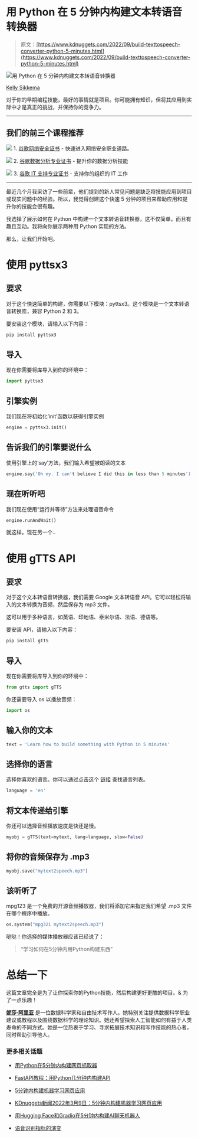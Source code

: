 # 用 Python 在 5 分钟内构建文本转语音转换器

> 原文：[https://www.kdnuggets.com/2022/09/build-texttospeech-converter-python-5-minutes.html](https://www.kdnuggets.com/2022/09/build-texttospeech-converter-python-5-minutes.html)

![用 Python 在 5 分钟内构建文本转语音转换器](../Images/8d2b2f12265d4ab25a88fb1752e01b5f.png)

[Kelly Sikkema](https://unsplash.com/@kellysikkema)

对于你的早期编程技能，最好的事情就是项目。你可能拥有知识，但将其应用到实际中才是真正的挑战，并保持你的竞争力。

* * *

## 我们的前三个课程推荐

![](../Images/0244c01ba9267c002ef39d4907e0b8fb.png) 1\. [谷歌网络安全证书](https://www.kdnuggets.com/google-cybersecurity) - 快速进入网络安全职业道路。

![](../Images/e225c49c3c91745821c8c0368bf04711.png) 2\. [谷歌数据分析专业证书](https://www.kdnuggets.com/google-data-analytics) - 提升你的数据分析技能

![](../Images/0244c01ba9267c002ef39d4907e0b8fb.png) 3\. [谷歌 IT 支持专业证书](https://www.kdnuggets.com/google-itsupport) - 支持你的组织的 IT 工作

* * *

最近几个月我采访了一些前辈，他们提到的新人常见问题是缺乏将技能应用到项目或现实问题中的经验。所以，我觉得创建这个快速 5 分钟的项目来帮助应用和提升你的技能会很有趣。

我选择了展示如何在 Python 中构建一个文本转语音转换器，这不仅简单，而且有趣且互动。我将向你展示两种用 Python 实现的方法。

那么，让我们开始吧。

# 使用 pyttsx3

## 要求

对于这个快速简单的构建，你需要以下模块：pyttsx3。这个模块是一个文本转语音转换库，兼容 Python 2 和 3。

要安装这个模块，请输入以下内容：

```py
pip install pyttsx3
```

## 导入

现在你需要将库导入到你的环境中：

```py
import pyttsx3
```

## 引擎实例

我们现在将初始化‘init’函数以获得引擎实例

```py
engine = pyttsx3.init()
```

## 告诉我们的引擎要说什么

使用引擎上的‘say’方法，我们输入希望被朗读的文本

```py
engine.say('Oh my. I can't believe I did this in less than 5 minutes')
```

## 现在听听吧

我们现在使用“运行并等待”方法来处理语音命令

```py
engine.runAndWait()
```

就这样。现在另一个..

# 使用 gTTS API

## 要求

对于这个文本转语音转换器，我们需要 Google 文本转语音 API。它可以轻松将输入的文本转换为音频，然后保存为 mp3 文件。

这可以用于多种语言，如英语、印地语、泰米尔语、法语、德语等。

要安装 API，请输入以下内容：

```py
pip install gTTS
```

## 导入

现在你需要将库导入到你的环境中：

```py
from gtts import gTTS
```

你还需要导入 os 以播放音频：

```py
import os
```

## 输入你的文本

```py
text = 'Learn how to build something with Python in 5 minutes'
```

## 选择你的语言

选择你喜欢的语言。你可以通过点击这个 [链接](https://gtts.readthedocs.io/en/latest/module.html#languages-gtts-lang) 查找语言列表。

```py
language = 'en'
```

## 将文本传递给引擎

你还可以选择音频播放速度是快还是慢。

```py
myobj = gTTS(text=mytext, lang=language, slow=False)
```

## 将你的音频保存为 .mp3

```py
myobj.save("mytext2speech.mp3")
```

## 该听听了

mpg123 是一个免费的开源音频播放器，我们将添加它来指定我们希望 .mp3 文件在哪个程序中播放。

```py
os.system("mpg321 mytext2speech.mp3")
```

哒哒！你选择的媒体播放器应该已经说了：

> “学习如何在5分钟内用Python构建东西”

# 总结一下

这篇文章完全是为了让你探索你的Python技能，然后构建更好更酷的项目。& 为了一点乐趣！

**[妮莎·阿里亚](https://www.linkedin.com/in/nisha-arya-ahmed/)** 是一位数据科学家和自由技术写作人。她特别关注提供数据科学职业建议或教程以及围绕数据科学的理论知识。她还希望探索人工智能如何有益于人类寿命的不同方式。她是一位热衷于学习、寻求拓展技术知识和写作技能的热心者，同时帮助引导他人。

### 更多相关话题

+   [用Python在5分钟内构建网页抓取器](https://www.kdnuggets.com/2022/02/build-web-scraper-python-5-minutes.html)

+   [FastAPI教程：用Python几分钟内构建API](https://www.kdnuggets.com/fastapi-tutorial-build-apis-with-python-in-minutes)

+   [5分钟内构建机器学习网页应用](https://www.kdnuggets.com/2022/03/build-machine-learning-web-app-5-minutes.html)

+   [KDnuggets新闻2022年3月9日：5分钟内构建机器学习网页应用](https://www.kdnuggets.com/2022/n10.html)

+   [用Hugging Face和Gradio在5分钟内构建AI聊天机器人](https://www.kdnuggets.com/2023/06/build-ai-chatbot-5-minutes-hugging-face-gradio.html)

+   [语音识别指标的演变](https://www.kdnuggets.com/2022/10/evolution-speech-recognition-metrics.html)
